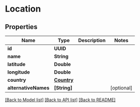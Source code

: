 # Location

## Properties
Name | Type | Description | Notes
------------ | ------------- | ------------- | -------------
**id** | **UUID** |  | 
**name** | **String** |  | 
**latitude** | **Double** |  | 
**longitude** | **Double** |  | 
**country** | [**Country**](Country.md) |  | 
**alternativeNames** | **[String]** |  | [optional] 

[[Back to Model list]](../README.md#documentation-for-models) [[Back to API list]](../README.md#documentation-for-api-endpoints) [[Back to README]](../README.md)


